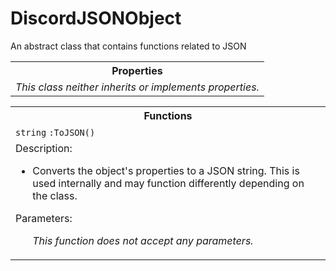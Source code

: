 # DiscordJSONObject
An abstract class that contains functions related to JSON
<table align="center">
  <tr>
    <th>Properties</th>
  </tr>
  <tr>
    <td>
      <i>This class neither inherits or implements properties.</i>
    </td>
  </tr>
</table> 
<table align="center">
  <tr>
    <th>Functions</th>
  </tr>
  <tr>
    <td>
      <code>string</code> <code>:ToJSON()</code>
    </td>
  </tr>
  <tr>
    <td>
      Description:
      <ul TYPE="disc">
        <li>
          Converts the object's properties to a JSON string. This is used internally and may function differently depending on the class.
        </li>
      </ul>
      Parameters:
      <ul TYPE="disc">
        <i>This function does not accept any parameters.</i>
      </ul>
    </td>
  </tr>
